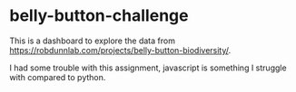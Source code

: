 # belly-button-challenge

This is a dashboard to explore the data from https://robdunnlab.com/projects/belly-button-biodiversity/.

I had some trouble with this assignment, javascript is something I struggle with compared to python.
